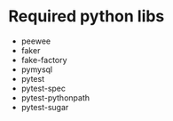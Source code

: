 # Required python libs

* peewee
* faker
* fake-factory
* pymysql
* pytest
* pytest-spec
* pytest-pythonpath
* pytest-sugar
